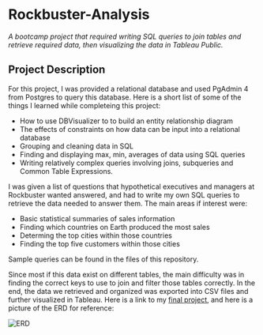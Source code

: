 # Rockbuster-Analysis
*A bootcamp project that required writing SQL queries to join tables and retrieve required data, then visualizing the data in Tableau Public.*
## Project Description
For this project, I was provided a relational database and used PgAdmin 4 from Postgres to query this database. Here is a short list of some of the things I learned while completeing this project:
- How to use DBVisualizer to to build an entity relationship diagram
- The effects of constraints on how data can be input into a relational database
- Grouping and cleaning data in SQL
- Finding and displaying max, min, averages of data using SQL queries
- Writing relatively complex queries involving joins, subqueries and Common Table Expressions.

I was given a list of questions that hypothetical executives and managers at Rockbuster wanted answered, and had to write my own SQL queries to retrieve the data needed to answer them. The main areas if interest were:
- Basic statistical summaries of sales information
- Finding which countries on Earth produced the most sales 
- Determing the top cities within those countries
- Finding the top five customers within those cities

Sample queries can be found in the files of this repository.

Since most if this data exist on different tables, the main difficulty was in finding the correct keys to use to join and filter those tables correctly. In the end, the data we retrieved and organized was exported into CSV files and further visualized in Tableau. Here is a link to my [final project](https://public.tableau.com/app/profile/bryan7956/viz/RockbusterAnalysis_16577248885990/Story1?publish=yes), and here is a picture of the ERD for reference:


![ERD](https://user-images.githubusercontent.com/72717410/178783481-84c635ae-bf77-4124-a536-326c3c2b5b68.jpg)



